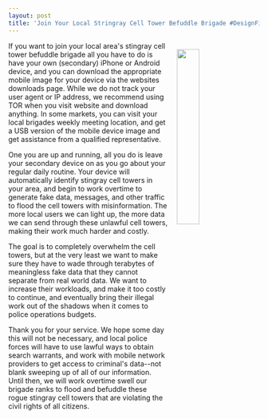 ```yaml
---
layout: post
title: 'Join Your Local Stringray Cell Tower Befuddle Brigade #DesignFiction'
---
```

<p><img style="padding: 15px;" src="https://s3.amazonaws.com/kinlane-productions/bw-icons/bw-stingray.png" alt="" width="30%" align="right" /></p>
<p>If you want to join your local area's stingray cell tower&nbsp;befuddle brigade all you have to do is have your own (secondary) iPhone or Android device, and you can download the appropriate mobile image for your device via the websites downloads page. While we do not track your user agent or IP address, we recommend using TOR when you visit website&nbsp;and download anything. In some markets, you can visit your local brigades weekly meeting location, and get a USB version of the mobile device image and get assistance from a qualified representative.</p>
<p>One you are up and running, all you do is leave your secondary device on as you go about your regular daily routine. Your device will automatically identify stingray cell towers in your area, and begin to work overtime to generate fake data, messages, and other traffic to flood the cell towers with misinformation. The more local users we can light up, the more data we can send through these unlawful cell towers, making their work much harder and costly.</p>
<p>The goal is to completely overwhelm the cell towers, but at the very least we want to make sure they have to wade through terabytes&nbsp;of meaningless fake data that they cannot separate from real world data. We want to increase their workloads, and make it too costly to continue, and eventually bring their illegal work out of the shadows when it comes to police operations budgets.</p>
<p>Thank you for your service. We hope some day this will not be necessary, and local police forces will have to use lawful ways to obtain search warrants, and work with mobile network providers to get access to criminal's data--not blank sweeping up of all of our information. Until then, we will work overtime swell our brigade ranks to flood and befuddle these rogue stingray cell towers that are violating the civil rights of all citizens.</p>